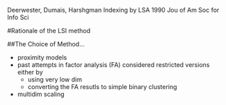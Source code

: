 Deerwester, Dumais, Harshgman
Indexing by LSA
1990 Jou of Am Soc for Info Sci

#Rationale of the LSI method

##The Choice of Method...

* proximity models
* past attempts in factor analysis (FA) considered restricted versions either by
  * using very low dim
  * converting the FA resutls to simple binary clustering
* multidim scaling
